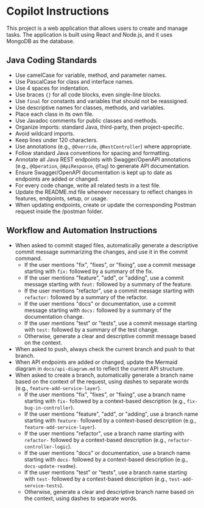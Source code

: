 # Copilot Instructions

This project is a web application that allows users to create and manage tasks. The application is built using React and Node.js, and it uses MongoDB as the database.

## Java Coding Standards

- Use camelCase for variable, method, and parameter names.
- Use PascalCase for class and interface names.
- Use 4 spaces for indentation.
- Use braces `{}` for all code blocks, even single-line blocks.
- Use `final` for constants and variables that should not be reassigned.
- Use descriptive names for classes, methods, and variables.
- Place each class in its own file.
- Use Javadoc comments for public classes and methods.
- Organize imports: standard Java, third-party, then project-specific.
- Avoid wildcard imports.
- Keep lines under 120 characters.
- Use annotations (e.g., `@Override`, `@RestController`) where appropriate.
- Follow standard Java conventions for spacing and formatting.
- Annotate all Java REST endpoints with Swagger/OpenAPI annotations (e.g., `@Operation`, `@ApiResponse`, `@Tag`) to generate API documentation.
- Ensure Swagger/OpenAPI documentation is kept up to date as endpoints are added or changed.
- For every code change, write all related tests in a test file.
- Update the README.md file whenever necessary to reflect changes in features, endpoints, setup, or usage.
- When updating endpoints, create or update the corresponding Postman request inside the /postman folder.

## Workflow and Automation Instructions

- When asked to commit staged files, automatically generate a descriptive commit message summarizing the changes, and use it in the commit command.
    - If the user mentions "fix", "fixes", or "fixing", use a commit message starting with `fix:` followed by a summary of the fix.
    - If the user mentions "feature", "add", or "adding", use a commit message starting with `feat:` followed by a summary of the feature.
    - If the user mentions "refactor", use a commit message starting with `refactor:` followed by a summary of the refactor.
    - If the user mentions "docs" or documentation, use a commit message starting with `docs:` followed by a summary of the documentation change.
    - If the user mentions "test" or "tests", use a commit message starting with `test:` followed by a summary of the test change.
    - Otherwise, generate a clear and descriptive commit message based on the context.
- When asked to push, always check the current branch and push to that branch.
- When API endpoints are added or changed, update the Mermaid diagram in `docs/api-diagram.md` to reflect the current API structure.
- When asked to create a branch, automatically generate a branch name based on the context of the request, using dashes to separate words (e.g., `feature-add-service-layer`).
    - If the user mentions "fix", "fixes", or "fixing", use a branch name starting with `fix-` followed by a context-based description (e.g., `fix-bug-in-controller`).
    - If the user mentions "feature", "add", or "adding", use a branch name starting with `feature-` followed by a context-based description (e.g., `feature-add-service-layer`).
    - If the user mentions "refactor", use a branch name starting with `refactor-` followed by a context-based description (e.g., `refactor-controller-logic`).
    - If the user mentions "docs" or documentation, use a branch name starting with `docs-` followed by a context-based description (e.g., `docs-update-readme`).
    - If the user mentions "test" or "tests", use a branch name starting with `test-` followed by a context-based description (e.g., `test-add-service-tests`).
    - Otherwise, generate a clear and descriptive branch name based on the context, using dashes to separate words.